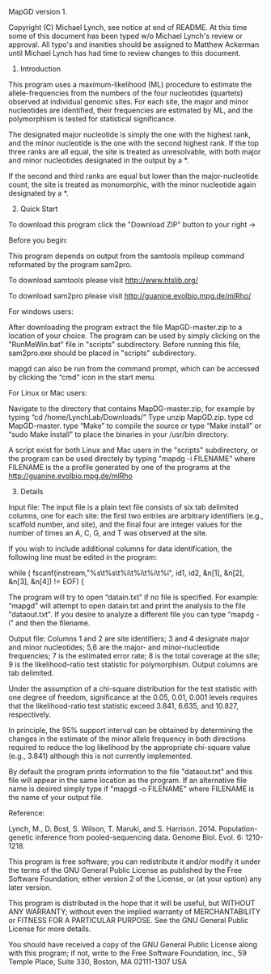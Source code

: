 MapGD version 1.

Copyright (C) Michael Lynch, see notice at end of README. At this time some of this document has been typed w/o Michael Lynch's review or approval. All typo's and inanities should be assigned to Matthew Ackerman until Michael Lynch has had time to review changes to this document. 

1. Introduction

This program uses a maximum-likelihood (ML) procedure to estimate the allele-frequencies from the numbers of the four nucleotides (quartets) observed at individual genomic sites. For each site, the major and minor nucleotides are identified, their frequencies are estimated by ML, and the polymorphism is tested for statistical significance.

The designated major nucleotide is simply the one with the highest rank, and the minor nucleotide is the one with the second highest rank. If the top three ranks are all equal, the site is treated as unresolvable, with both major and minor nucleotides designated in the output by a *.

If the second and third ranks are equal but lower than the major-nucleotide count, the site is treated as monomorphic, with the minor nucleotide again designated by a *.

2. Quick Start

To download this program click the "Download ZIP" button to your right -> 

Before you begin:

This program depends on output from the samtools mpileup command reformated by the program sam2pro. 

To download samtools please visit http://www.htslib.org/

To download sam2pro please visit http://guanine.evolbio.mpg.de/mlRho/
	
For windows users:

After downloading the program extract the file MapGD-master.zip to a location of your choice.
The program can be used by simply clicking on the "RunMeWin.bat" file in "scripts" subdirectory. 
Before running this file, sam2pro.exe should be placed in "scripts" subdirectory.

mapgd can also be run from the command prompt, which can be accessed by clicking the “cmd” icon in the start menu.

For Linux or Mac users:

Navigate to the directory that contains MapDG-master.zip, for example by typing “cd /home/LynchLab/Downloads/” 
Type unzip MapGD.zip.
type cd MapGD-master.
type “Make” to compile the source or type “Make install” or “sudo Make install” to place the binaries in your /usr/bin directory.
	
A script exist for both Linux and Mac users in the "scripts" subdirectory, or the program can be used directely 
by typing "mapdg -i FILENAME" where FILENAME is the a profile generated by one of the programs at the http://guanine.evolbio.mpg.de/mlRho

3. Details

Input file:
	The input file is a plain text file consists of six tab delimited columns, one for each site: the first two entries are arbitrary identifiers (e.g., scaffold number, and site), and the final four are integer values for the number of times an A, C, G, and T was observed at the site. 

If you wish to include additional columns for data identification, the following line must be edited in the program:

while ( fscanf(instream,"%s\t%s\t%i\t%i\t%i\t%i", id1, id2, &n[1], &n[2], &n[3], &n[4]) != EOF) {

The program will try to open “datain.txt” if no file is specified. For example: “mapgd” will attempt to open datain.txt and print the analysis to the file "dataout.txt". If you desire to analyze a different file you can type “mapdg -i" and then the filename. 

Output file:
	 Columns 1 and 2 are site identifiers; 3 and 4 designate major and minor nucleotides; 5,6 are the major- and minor-nucleotide frequencies; 7 is the estimated error rate; 8 is the total coverage at the site; 9 is the likelihood-ratio test statistic for polymorphism. Output columns are tab delimited.

Under the assumption of a chi-square distribution for the test statistic with one degree of freedom, significance at the 0.05, 0.01, 0.001 levels requires that the likelihood-ratio test statistic exceed 3.841, 6.635, and 10.827, respectively. 

In principle, the 95% support interval can be obtained by determining the changes in the estimate of the minor allele frequency in both directions required to reduce the log likelihood by the appropriate chi-square value (e.g., 3.841) although this is not currently implemented. 

By default the program prints information to the file "dataout.txt" and this file will appear in the same location as the program. If an alternative file name is desired simply type if "mapgd -o FILENAME" where FILENAME is the name of your output file.
 
Reference:

Lynch, M., D. Bost, S. Wilson, T. Maruki, and S. Harrison. 2014. Population-genetic inference from pooled-sequencing data. Genome Biol. Evol. 6: 1210-1218.

This program is free software; you can redistribute it and/or modify it under the terms of the GNU General Public License as published by the Free Software Foundation; either version 2 of the License, or (at your option) any later version.

This program is distributed in the hope that it will be useful, but WITHOUT ANY WARRANTY; without even the implied warranty of MERCHANTABILITY or FITNESS FOR A PARTICULAR PURPOSE. See the GNU General Public License for more details.

You should have received a copy of the GNU General Public License along with this program; if not, write to the Free Software Foundation, Inc., 59 Temple Place, Suite 330, Boston, MA 02111-1307 USA


